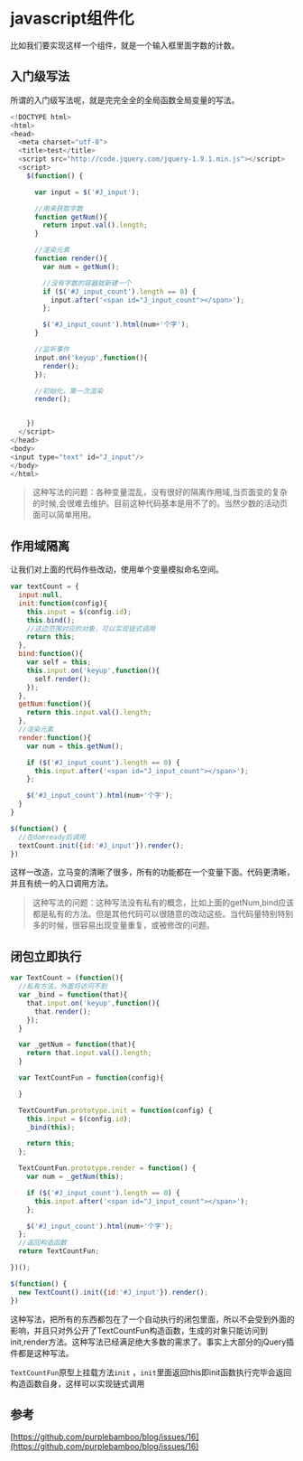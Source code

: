 # javascript组件化
比如我们要实现这样一个组件，就是一个输入框里面字数的计数。

## 入门级写法
所谓的入门级写法呢，就是完完全全的全局函数全局变量的写法。
```javascript
<!DOCTYPE html>
<html>
<head>
  <meta charset="utf-8">
  <title>test</title>
  <script src="http://code.jquery.com/jquery-1.9.1.min.js"></script>
  <script>
    $(function() {

      var input = $('#J_input');

      //用来获取字数
      function getNum(){
        return input.val().length;
      }

      //渲染元素
      function render(){
        var num = getNum();

        //没有字数的容器就新建一个
        if ($('#J_input_count').length == 0) {
          input.after('<span id="J_input_count"></span>');
        };

        $('#J_input_count').html(num+'个字');
      }

      //监听事件
      input.on('keyup',function(){
        render();
      });

      //初始化，第一次渲染
      render();


    })
  </script>
</head>
<body>
<input type="text" id="J_input"/>
</body>
</html>
```
> 这种写法的问题：各种变量混乱，没有很好的隔离作用域,当页面变的复杂的时候,会很难去维护。目前这种代码基本是用不了的。当然少数的活动页面可以简单用用。

## 作用域隔离
让我们对上面的代码作些改动，使用单个变量模拟命名空间。
```javascript
var textCount = {
  input:null,
  init:function(config){
    this.input = $(config.id);
    this.bind();
    //这边范围对应的对象，可以实现链式调用
    return this;
  },
  bind:function(){
    var self = this;
    this.input.on('keyup',function(){
      self.render();
    });
  },
  getNum:function(){
    return this.input.val().length;
  },
  //渲染元素
  render:function(){
    var num = this.getNum();

    if ($('#J_input_count').length == 0) {
      this.input.after('<span id="J_input_count"></span>');
    };

    $('#J_input_count').html(num+'个字');
  }
}

$(function() {
  //在domready后调用
  textCount.init({id:'#J_input'}).render();
})
```
这样一改造，立马变的清晰了很多，所有的功能都在一个变量下面。代码更清晰，并且有统一的入口调用方法。
> 这种写法的问题：这种写法没有私有的概念，比如上面的getNum,bind应该都是私有的方法。但是其他代码可以很随意的改动这些。当代码量特别特别多的时候，很容易出现变量重复，或被修改的问题。

## 闭包立即执行
```javascript
var TextCount = (function(){
  //私有方法，外面将访问不到
  var _bind = function(that){
    that.input.on('keyup',function(){
      that.render();
    });
  }

  var _getNum = function(that){
    return that.input.val().length;
  }

  var TextCountFun = function(config){

  }

  TextCountFun.prototype.init = function(config) {
    this.input = $(config.id);
    _bind(this);

    return this;
  };

  TextCountFun.prototype.render = function() {
    var num = _getNum(this);

    if ($('#J_input_count').length == 0) {
      this.input.after('<span id="J_input_count"></span>');
    };

    $('#J_input_count').html(num+'个字');
  };
  //返回构造函数
  return TextCountFun;

})();

$(function() {
  new TextCount().init({id:'#J_input'}).render();
})
```
这种写法，把所有的东西都包在了一个自动执行的闭包里面，所以不会受到外面的影响，并且只对外公开了TextCountFun构造函数，生成的对象只能访问到init,render方法。这种写法已经满足绝大多数的需求了。事实上大部分的jQuery插件都是这种写法。

`TextCountFun`原型上挂载方法`init` ，`init`里面返回this即init函数执行完毕会返回构造函数自身，这样可以实现链式调用

## 参考
[https://github.com/purplebamboo/blog/issues/16](https://github.com/purplebamboo/blog/issues/16)
